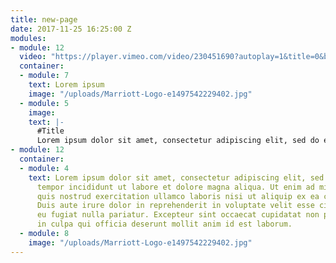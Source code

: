 ```yaml
---
title: new-page
date: 2017-11-25 16:25:00 Z
modules:
- module: 12
  video: "https://player.vimeo.com/video/230451690?autoplay=1&title=0&byline=0"
  container:
  - module: 7
    text: Lorem ipsum
    image: "/uploads/Marriott-Logo-e1497542229402.jpg"
  - module: 5
    image: 
    text: |-
      #Title
      Lorem ipsum dolor sit amet, consectetur adipiscing elit, sed do eiusmod tempor incididunt ut **labore et dolore magna aliqua**. Ut enim ad minim veniam, quis nostrud exercitation ullamco laboris nisi ut aliquip ex ea commodo consequat. Duis aute irure dolor in reprehenderit in voluptate velit esse cillum dolore eu fugiat nulla pariatur. Excepteur sint occaecat cupidatat non proident, sunt in culpa qui officia deserunt mollit anim id est laborum.
- module: 12
  container:
  - module: 4
    text: Lorem ipsum dolor sit amet, consectetur adipiscing elit, sed do eiusmod
      tempor incididunt ut labore et dolore magna aliqua. Ut enim ad minim veniam,
      quis nostrud exercitation ullamco laboris nisi ut aliquip ex ea commodo consequat.
      Duis aute irure dolor in reprehenderit in voluptate velit esse cillum dolore
      eu fugiat nulla pariatur. Excepteur sint occaecat cupidatat non proident, sunt
      in culpa qui officia deserunt mollit anim id est laborum.
  - module: 8
    image: "/uploads/Marriott-Logo-e1497542229402.jpg"
---
```


